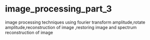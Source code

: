 # image_processing_part_3
image processing techniques using fourier transform amplitude,rotate amplitude,reconstruction of image ,restoring image and spectrum reconstruction of image
